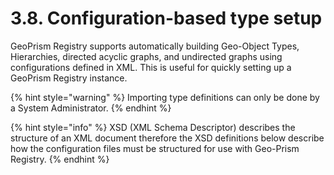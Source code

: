 # 3.8. Configuration-based type setup

GeoPrism Registry supports automatically building Geo-Object Types, Hierarchies, directed acyclic graphs, and undirected graphs using configurations defined in XML. This is useful for quickly setting up a GeoPrism Registry instance.

{% hint style="warning" %}
Importing type definitions can only be done by a System Administrator.
{% endhint %}

{% hint style="info" %}
XSD (XML Schema Descriptor) describes the structure of an XML document therefore the XSD definitions below describe how the configuration files must be structured for use with Geo-Prism Registry.
{% endhint %}
